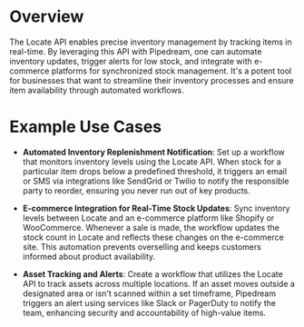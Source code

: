 # Overview

The Locate API enables precise inventory management by tracking items in real-time. By leveraging this API with Pipedream, one can automate inventory updates, trigger alerts for low stock, and integrate with e-commerce platforms for synchronized stock management. It's a potent tool for businesses that want to streamline their inventory processes and ensure item availability through automated workflows.

# Example Use Cases

- **Automated Inventory Replenishment Notification**: Set up a workflow that monitors inventory levels using the Locate API. When stock for a particular item drops below a predefined threshold, it triggers an email or SMS via integrations like SendGrid or Twilio to notify the responsible party to reorder, ensuring you never run out of key products.

- **E-commerce Integration for Real-Time Stock Updates**: Sync inventory levels between Locate and an e-commerce platform like Shopify or WooCommerce. Whenever a sale is made, the workflow updates the stock count in Locate and reflects these changes on the e-commerce site. This automation prevents overselling and keeps customers informed about product availability.

- **Asset Tracking and Alerts**: Create a workflow that utilizes the Locate API to track assets across multiple locations. If an asset moves outside a designated area or isn't scanned within a set timeframe, Pipedream triggers an alert using services like Slack or PagerDuty to notify the team, enhancing security and accountability of high-value items.
